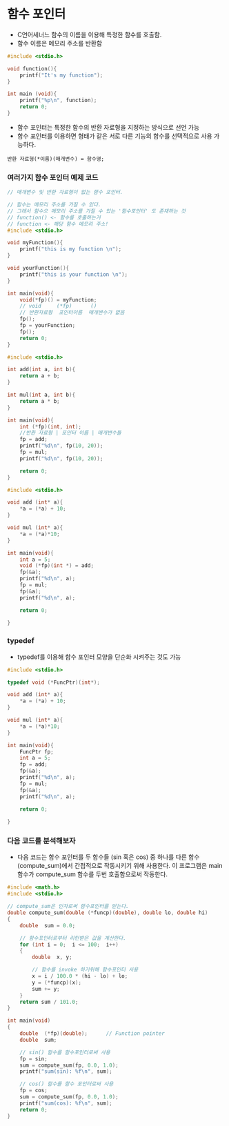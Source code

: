 # 함수 포인터
- C언어세너느 함수의 이름을 이용해 특정한 함수를 호출함.
- 함수 이름은 메모리 주소를 반환함

```c
#include <stdio.h>

void function(){
    printf("It's my function");
}

int main (void){
    printf("%p\n", function);
    return 0;
}
```

- 함수 포인터는 특정한 함수의 반환 자료형을 지정하는 방식으로 선언 가능
- 함수 포인터를 이용하면 형태가 같은 서로 다른 기능의 함수를 선택적으로 사용 가능하다.

`반환 자료형(*이름)(매개변수) = 함수명;`

### 여러가지 함수 포인터 예제 코드

```c
// 매개변수 및 반환 자료형이 없는 함수 포인터.

// 함수는 메모리 주소를 가질 수 있다.
// 그래서 함수으 메모리 주소를 가질 수 있는 '함수포인터' 도 존재하는 것
// function() <- 함수를 호출하는거
// function <- 해당 함수 메모리 주소!
#include <stdio.h>

void myFunction(){
    printf("this is my function \n");
}

void yourFunction(){
    printf("this is your function \n");
}

int main(void){
    void(*fp)() = myFunction;
    // void     (*fp)      ()
    // 반환자료형  포인터이름  매개변수가 없음
    fp();
    fp = yourFunction;
    fp();
    return 0;
}

```

```c
#include <stdio.h>

int add(int a, int b){
    return a + b;
}

int mul(int a, int b){
    return a * b;
}

int main(void){
    int (*fp)(int, int);
    //반환 자료형 | 포인터 이름 | 매개변수들
    fp = add;
    printf("%d\n", fp(10, 20));
    fp = mul;
    printf("%d\n", fp(10, 20));

    return 0;
}

```

```c
#include <stdio.h>

void add (int* a){
    *a = (*a) + 10;
}

void mul (int* a){
    *a = (*a)*10;
}

int main(void){
    int a = 5;
    void (*fp)(int *) = add;
    fp(&a);
    printf("%d\n", a);
    fp = mul;
    fp(&a);
    printf("%d\n", a);

    return 0;
    
}
```

### typedef

- typedef를 이용해 함수 포인터 모양을 단순화 시켜주는 것도 가능

```c
#include <stdio.h>

typedef void (*FuncPtr)(int*);

void add (int* a){
    *a = (*a) + 10;
}

void mul (int* a){
    *a = (*a)*10;
}

int main(void){
    FuncPtr fp;
    int a = 5;
    fp = add;
    fp(&a);
    printf("%d\n", a);
    fp = mul;
    fp(&a);
    printf("%d\n", a);

    return 0;
    
}
```


### 다음 코드를 분석해보자

- 다음 코드는 함수 포인터를 두 함수들 (sin 혹은 cos) 중 하나를 다른 함수 (compute_sum)에서 간접적으로 작동시키기 위해 사용한다. 이 프로그램은 main 함수가 compute_sum 함수를 두번 호출함으로써 작동한다.


```c
#include <math.h>
#include <stdio.h>

// compute_sum은 인자로써 함수포인터를 받는다.
double compute_sum(double (*funcp)(double), double lo, double hi)
{
    double  sum = 0.0;

    // 함수포인터로부터 리턴받은 값을 계산한다.
    for (int i = 0;  i <= 100;  i++)
    {
        double  x, y;

        // 함수를 invoke 하기위해 함수포인터 사용
        x = i / 100.0 * (hi - lo) + lo;
        y = (*funcp)(x);
        sum += y;
    }
    return sum / 101.0;
}

int main(void)
{
    double  (*fp)(double);      // Function pointer
    double  sum;

    // sin() 함수를 함수포인터로써 사용
    fp = sin;
    sum = compute_sum(fp, 0.0, 1.0);
    printf("sum(sin): %f\n", sum);

    // cos() 함수를 함수 포인터로써 사용
    fp = cos;
    sum = compute_sum(fp, 0.0, 1.0);
    printf("sum(cos): %f\n", sum);
    return 0;
}
```


